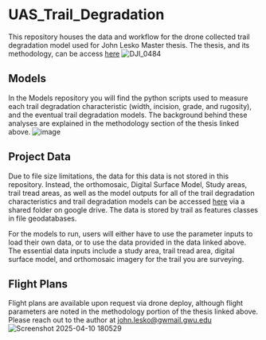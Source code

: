 # UAS_Trail_Degradation
This repository houses the data and workflow for the drone collected trail degradation model used for John Lesko Master thesis. The thesis, and its methodology, can be access [here](....)
![DJI_0484](https://github.com/user-attachments/assets/111002ee-8947-45b2-8461-3a3c7d72e6f5)

## Models
In the Models repository you will find the python scripts used to measure each trail degradation characteristic (width, incision, grade, and rugosity), and the eventual trail degradation models. The background behind these analyses are explained in the methodology section of the thesis linked above.
![image](https://github.com/user-attachments/assets/c401b73b-a436-4c05-baed-8260400b59ee)


## Project Data
Due to file size limitations, the data for this data is not stored in this repository. Instead, the orthomosaic, Digital Surface Model, Study areas, trail tread areas, as well as the model outputs for all of the trail degradation characteristics and trail degradation models can be accessed [here](https://drive.google.com/drive/folders/17ck0FtimM4gk1I6M4aG2rjHi9b23HaQh?usp=sharing) via a shared folder on google drive. The data is stored by trail as features classes in file geodatabases.

For the models to run, users will either have to use the parameter inputs to load their own data, or to use the data provided in the data linked above. The essential data inputs include a study area, trail tread area, digital surface model, and orthomosaic imagery for the trail you are surveying.

## Flight Plans
Flight plans are available upon request via drone deploy, although flight parameters are noted in the methodology portion of the thesis linked above. Please reach out to the author at john.lesko@gwmail.gwu.edu
![Screenshot 2025-04-10 180529](https://github.com/user-attachments/assets/415e32f6-6ddf-41f4-85d9-9ea704a86d4c)

